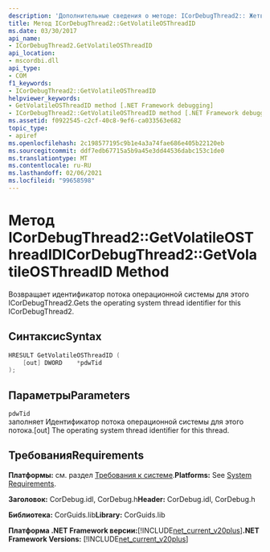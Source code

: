```yaml
---
description: 'Дополнительные сведения о методе: ICorDebugThread2:: Жетволатилеоссреадид'
title: Метод ICorDebugThread2::GetVolatileOSThreadID
ms.date: 03/30/2017
api_name:
- ICorDebugThread2.GetVolatileOSThreadID
api_location:
- mscordbi.dll
api_type:
- COM
f1_keywords:
- ICorDebugThread2::GetVolatileOSThreadID
helpviewer_keywords:
- GetVolatileOSThreadID method [.NET Framework debugging]
- ICorDebugThread2::GetVolatileOSThreadID method [.NET Framework debugging]
ms.assetid: f0922545-c2cf-40c8-9ef6-ca033563e682
topic_type:
- apiref
ms.openlocfilehash: 2c198577195c9b1e4a3a74fae686e405b22120eb
ms.sourcegitcommit: ddf7edb67715a5b9a45e3dd44536dabc153c1de0
ms.translationtype: MT
ms.contentlocale: ru-RU
ms.lasthandoff: 02/06/2021
ms.locfileid: "99658598"
---
```

# <a name="icordebugthread2getvolatileosthreadid-method"></a><span data-ttu-id="18b4b-103">Метод ICorDebugThread2::GetVolatileOSThreadID</span><span class="sxs-lookup"><span data-stu-id="18b4b-103">ICorDebugThread2::GetVolatileOSThreadID Method</span></span>

<span data-ttu-id="18b4b-104">Возвращает идентификатор потока операционной системы для этого ICorDebugThread2.</span><span class="sxs-lookup"><span data-stu-id="18b4b-104">Gets the operating system thread identifier for this ICorDebugThread2.</span></span>  
  
## <a name="syntax"></a><span data-ttu-id="18b4b-105">Синтаксис</span><span class="sxs-lookup"><span data-stu-id="18b4b-105">Syntax</span></span>  
  
```cpp  
HRESULT GetVolatileOSThreadID (  
    [out] DWORD    *pdwTid  
);  
```  
  
## <a name="parameters"></a><span data-ttu-id="18b4b-106">Параметры</span><span class="sxs-lookup"><span data-stu-id="18b4b-106">Parameters</span></span>  

 `pdwTid`  
 <span data-ttu-id="18b4b-107">заполняет Идентификатор потока операционной системы для этого потока.</span><span class="sxs-lookup"><span data-stu-id="18b4b-107">[out] The operating system thread identifier for this thread.</span></span>  
  
## <a name="requirements"></a><span data-ttu-id="18b4b-108">Требования</span><span class="sxs-lookup"><span data-stu-id="18b4b-108">Requirements</span></span>  

 <span data-ttu-id="18b4b-109">**Платформы:** см. раздел [Требования к системе](../../get-started/system-requirements.md).</span><span class="sxs-lookup"><span data-stu-id="18b4b-109">**Platforms:** See [System Requirements](../../get-started/system-requirements.md).</span></span>  
  
 <span data-ttu-id="18b4b-110">**Заголовок:** CorDebug.idl, CorDebug.h</span><span class="sxs-lookup"><span data-stu-id="18b4b-110">**Header:** CorDebug.idl, CorDebug.h</span></span>  
  
 <span data-ttu-id="18b4b-111">**Библиотека:** CorGuids.lib</span><span class="sxs-lookup"><span data-stu-id="18b4b-111">**Library:** CorGuids.lib</span></span>  
  
 <span data-ttu-id="18b4b-112">**Платформа .NET Framework версии:**[!INCLUDE[net_current_v20plus](../../../../includes/net-current-v20plus-md.md)]</span><span class="sxs-lookup"><span data-stu-id="18b4b-112">**.NET Framework Versions:** [!INCLUDE[net_current_v20plus](../../../../includes/net-current-v20plus-md.md)]</span></span>
